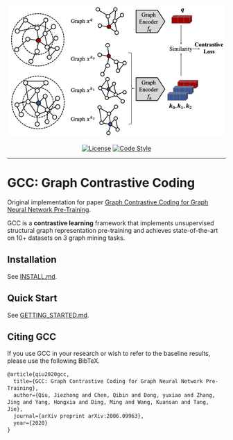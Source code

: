 <p align="center">
  <img src="fig.png" width="500">
  <br />
  <br />
  <a href="https://github.com/THUDM/GCC/blob/master/LICENSE"><img alt="License" src="https://img.shields.io/github/license/THUDM/GCC" /></a>
  <a href="https://github.com/ambv/black"><img alt="Code Style" src="https://img.shields.io/badge/code%20style-black-000000.svg" /></a>
</p>

-------------------------------------

# GCC: Graph Contrastive Coding

Original implementation for paper [Graph Contrastive Coding for Graph Neural Network Pre-Training](TODO).

GCC is a **contrastive learning** framework that implements unsupervised structural graph representation pre-training and achieves state-of-the-art on 10+ datasets on 3 graph mining tasks.

## Installation

See [INSTALL.md](INSTALL.md).

## Quick Start

See [GETTING_STARTED.md](GETTING_STARTED.md).

## Citing GCC

If you use GCC in your research or wish to refer to the baseline results, please use the following BibTeX.

```
@article{qiu2020gcc,
  title={GCC: Graph Contrastive Coding for Graph Neural Network Pre-Training},
  author={Qiu, Jiezhong and Chen, Qibin and Dong, yuxiao and Zhang, Jing and Yang, Hongxia and Ding, Ming and Wang, Kuansan and Tang, Jie},
  journal={arXiv preprint arXiv:2006.09963},
  year={2020}
}
```
